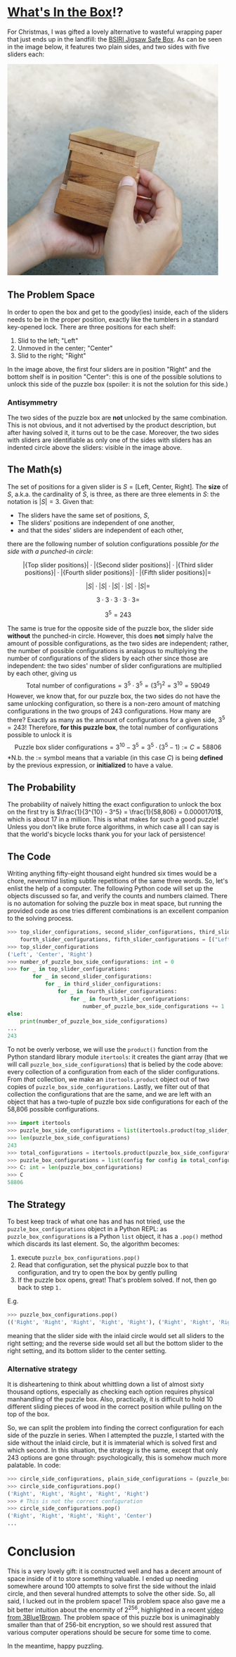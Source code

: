 # [What's In the Box](https://youtu.be/1giVzxyoclE?t=134)!?
For Christmas, I was gifted a lovely alternative to wasteful wrapping paper that just ends up in the landfill: the [BSIRI Jigsaw Safe Box](https://www.amazon.com/Secret-Puzzles-Treasure-Compartment-Mystery/dp/B097RBFYC6). As can be seen in the image below, it features two plain sides, and two sides with five sliders each:

<img src="PuzzleBox.jpg" width="480" height="480" />

## The Problem Space
In order to open the box and get to the goody(ies) inside, each of the sliders needs to be in the proper position, exactly like the tumblers in a standard key-opened lock. There are three positions for each shelf:
1. Slid to the left; "Left"
2. Unmoved in the center; "Center"
3. Slid to the right; "Right"

In the image above, the first four sliders are in position "Right" and the bottom shelf is in position "Center": this is one of the possible solutions to unlock this side of the puzzle box (spoiler: it is not the solution for this side.)

### Antisymmetry
The two sides of the puzzle box are **not** unlocked by the same combination. This is not obvious, and it not advertised by the product description, but after having solved it, it turns out to be the case. Moreover, the two sides with sliders are identifiable as only one of the sides with sliders has an indented circle above the sliders: visible in the image above.

## The Math(s)
The set of positions for a given slider is $S=[\text{Left, Center, Right}]$. The **size** of $S$, a.k.a. the cardinality of $S$, is three, as there are three elements in $S$: the notation is $|S| = 3$.
Given that:
  - The sliders have the same set of positions, $S$,
  - The sliders' positions are independent of one another,
  - and that the sides' sliders are independent of each other,
  
there are the following number of solution configurations possible *for the side with a punched-in circle*:

$$ |\{\text{Top slider positions}\}|\cdot |\{\text{Second slider positions}\}| \cdot |\{\text{Third slider positions}\}| \cdot |\{\text{Fourth slider positions}\}| \cdot |\{\text{Fifth slider positions}\}| = $$

$$|S| \cdot |S| \cdot |S| \cdot |S| \cdot |S| = $$

$$ 3\cdot 3\cdot 3\cdot 3\cdot 3 =$$

$$ 3^5 = 243$$

The same is true for the opposite side of the puzzle box, the slider side **without** the punched-in circle. However, this does **not** simply halve the amount of possible configurations, as the two sides are independent; rather, the number of possible configurations is analagous to multiplying the number of configurations of the sliders by each other since those are independent: the two sides' number of slider configurations are multiplied by each other, giving us
$$\text{Total number of configurations} = 3^5 \cdot 3^5 = (3^5)^2 = 3^{10} = 59049$$
However, we know that, for our puzzle box, the two sides do not have the same unlocking configuration, so there is a non-zero amount of matching configurations in the two groups of 243 configurations. How many are there? Exactly as many as the amount of configurations for a given side, $3^5 = 243$! Therefore, **for this puzzle box**, the total number of configurations possible to unlock it is $$\text{Puzzle box slider configurations} = 3^{10} - 3^{5} = 3^5\cdot(3^5 -1) := C = 58806$$
*N.b. the $:=$ symbol means that a variable (in this case $C$) is being **defined** by the previous expression, or **initialized** to have a value.
## The Probability
The probability of naïvely hitting the exact configuration to unlock the box on the first try is $\frac{1}{3^{10} - 3^5} = \frac{1}{58,806} = 0.00001701$, which is about 17 in a million. This is what makes for such a good puzzle! Unless you don't like brute force algorithms, in which case all I can say is that the world's bicycle locks thank you for your lack of persistence!
## The Code
Writing anything fifty-eight thousand eight hundred six times would be a chore, nevermind listing subtle repetitions of the same three words. So, let's enlist the help of a computer. The following Python code will set up the objects discussed so far, and verify the counts and numbers claimed. There is no automation for solving the puzzle box in meat space, but running the provided code as one tries different combinations is an excellent companion to the solving process.
```python
>>> top_slider_configurations, second_slider_configurations, third_slider_configurations, \
    fourth_slider_configurations, fifth_slider_configurations = [("Left", "Center", "Right")] * 5
>>> top_slider_configurations
('Left', 'Center', 'Right')
>>> number_of_puzzle_box_side_configurations: int = 0
>>> for _ in top_slider_configurations:
        for _ in second_slider_configurations:
            for _ in third_slider_configurations:
                for _ in fourth_slider_configurations:
                    for _ in fourth_slider_configurations:
                        number_of_puzzle_box_side_configurations += 1
else:
    print(number_of_puzzle_box_side_configurations)
...
243
```
To not be overly verbose, we will use the `product()` function from the Python standard library module `itertools`: it creates the giant array (that we will call `puzzle_box_side_configurations`) that is belied by the code above: every collection of a configuration from each of the slider configurations. From *that* collection, we make an `itertools.product` object out of two copies of `puzzle_box_side_configurations`. Lastly, we filter out of that collection the configurations that are the same, and we are left with an object that has a two-tuple of puzzle box side configurations for each of the 58,806 possible configurations.
```python
>>> import itertools
>>> puzzle_box_side_configurations = list(itertools.product(top_slider_configurations, second_slider_configurations, third_slider_configurations, fourth_slider_configurations, fifth_slider_configurations))
>>> len(puzzle_box_side_configurations)
243
>>> total_configurations = itertools.product(puzzle_box_side_configurations, puzzle_box_side_configurations)
>>> puzzle_box_configurations = list(config for config in total_configurations if config[0] != config[1])
>>> C: int = len(puzzle_box_configurations)
>>> C
58806
```
## The Strategy
To best keep track of what one has and has not tried, use the `puzzle_box_configurations` object in a Python REPL: as `puzzle_box_configurations` is a Python `list` object, it has a `.pop()` method which discards its last element. So, the algorithm becomes:
  1. execute `puzzle_box_configurations.pop()`
  2. Read that configuration, set the physical puzzle box to that configuration, and try to open the box by gently pulling
  3. If the puzzle box opens, great! That's problem solved. If not, then go back to step `1.`

E.g.
```python
>>> puzzle_box_configurations.pop()
(('Right', 'Right', 'Right', 'Right', 'Right'), ('Right', 'Right', 'Right', 'Right', 'Center'))
```
meaning that the slider side with the inlaid circle would set all sliders to the right setting; and the reverse side would set all but the bottom slider to the right setting, and its bottom slider to the center setting.
### Alternative strategy
It is disheartening to think about whittling down a list of almost sixty thousand options, especially as checking each option requires physical manhandling of the puzzle box. Also, practically, it is difficult to hold 10 different sliding pieces of wood in the correct position while pulling on the top of the box.

So, we can split the problem into finding the correct configuration for each side of the puzzle in series. When I attempted the puzzle, I started with the side without the inlaid circle, but it is immaterial which is solved first and which second. In this situation, the strategy is the same, except that only 243 options are gone through: psychologically, this is somehow much more palatable. In code:
```python
>>> circle_side_configurations, plain_side_configurations = (puzzle_box_side_configurations, puzzle_box_side_configurations)
>>> circle_side_configurations.pop()
('Right', 'Right', 'Right', 'Right', 'Right')
>>> # This is not the correct configuration
>>> circle_side_configurations.pop()
('Right', 'Right', 'Right', 'Right', 'Center')
...
```
# Conclusion
This is a very lovely gift: it is constructed well and has a decent amount of space inside of it to store something valuable. I ended up needing somewhere around 100 attempts to solve first the side without the inlaid circle, and then several hundred attempts to solve the other side. So, all said, I lucked out in the problem space! This problem space also gave me a bit better intuition about the enormity of $2^{256}$, highlighted in a recent [video from 3Blue1Brown](https://www.youtube.com/watch?v=X4jpqCu-wlA). The problem space of this puzzle box is unimaginably smaller than that of 256-bit encryption, so we should rest assured that various computer operations should be secure for some time to come.

In the meantime, happy puzzling.

